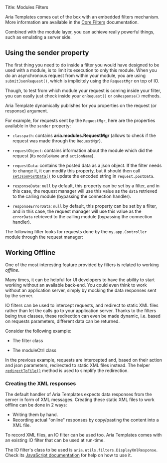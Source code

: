 Title: Modules Filters


Aria Templates comes out of the box with an embedded filters mechanism. More information are available in the [Core Filters](filters) documentation.

Combined with the module layer, you can achieve really powerful things, such as emulating a server side.

## Using the sender property

The first thing you need to do inside a filter you would have designed to be used with a module, is to limit its execution to only this module.
When you do an asynchronous request from within your module, you are using `submitJsonRequest()`, which is implicitely using the `RequestMgr` on top of IO.

Though, to test from which module your request is coming inside your filter, you can easily just check inside your `onRequest()` or `onResponse()` methods.

Aria Template dynamically publishes for you properties on the request (or response) argument.

For example, for requests sent by the `RequestMgr`, here are the properties available in the `sender` property:

* `classpath`: contains **aria.modules.RequestMgr** (allows to check if the request was made through the `RequestMgr`).
* `requestObject`: contains information about the module which did the request (its `moduleName` and `actionName`).

* `requestData`: contains the posted data as a json object. If the filter needs to change it, it can modify this property, but it should then call [`setJsonPostData()`](http://ariatemplates.com/api/#aria.core.IOFilter:setJsonPostData:method) to update the encoded string in `request.postData`.

* `responseData`: `null` by default, this property can be set by a filter, and in this case, the request manager will use this value as the `data` retrieved to the calling module (bypassing the connection handler).

* `responseErrorData`: `null` by default, this property can be set by a filter, and in this case, the request manager will use this value as the `errorData` retrieved to the calling module (bypassing the connection handler).

The following filter looks for requests done by the `my.app.Controller` module through the request manager:

<script src='http://snippets.ariatemplates.com/snippets/github.com/ariatemplates/documentation-code/snippets/modules/filters/TargetedFilter.js?lang=javascript&outdent=true'></script>


## Working Offline

One of the most interesting feature provided by filters is related to working _offline_.

Many times, it can be helpful for UI developers to have the ability to start working without an available back-end. You could even think to work without an application server, simply by mocking the data responses sent by the server.

IO filters can be used to intercept requests, and redirect to static XML files rather than let the calls go to your application server. Thanks to the filters being true classes, these redirection can even be made dynamic, i.e. based on requests parameters, different data can be returned.

Consider the following example:

* The filter class
  <script src='http://snippets.ariatemplates.com/snippets/github.com/ariatemplates/documentation-code/snippets/modules/filters/OfflineFilter.js?lang=javascript&outdent=true'></script>

* The moduleCtrl class
  <script src='http://snippets.ariatemplates.com/snippets/github.com/ariatemplates/documentation-code/snippets/modules/filters/MyController.js?lang=javascript&outdent=true'></script>

In the previous example, requests are intercepted and, based on their action and json parameters, redirected to static XML files instead.
The helper [`redirectToFile()`](http://ariatemplates.com/api/#aria.core.IOFilter:redirectToFile:method) method is used to simplify the redirection.


### Creating the XML responses

The default handler of Aria Templates expects data responses from the server in form of XML messages. Creating these static XML files to work offline can be done in 2 ways:

* Writing them by hand.
* Recording actual "online" responses by copy/pasting the content into a XML file.

To record XML files, an IO filter can be used too. Aria Templates comes with an existing IO filter that can be used at run-time.

The IO filter's class to be used is `aria.utils.filters.DisplayXmlResponse`. Check its  [JavaScript documentation](http://ariatemplates.com/api/#aria.utils.filters.DisplayXmlResponse) for help on how to use it.
